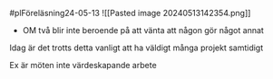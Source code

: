 #plFöreläsning24-05-13
![[Pasted image 20240513142354.png]]

- OM två blir inte beroende på att vänta att någon gör något annat

Idag är det trotts detta vanligt att ha väldigt många projekt samtidigt

Ex är möten inte värdeskapande arbete

